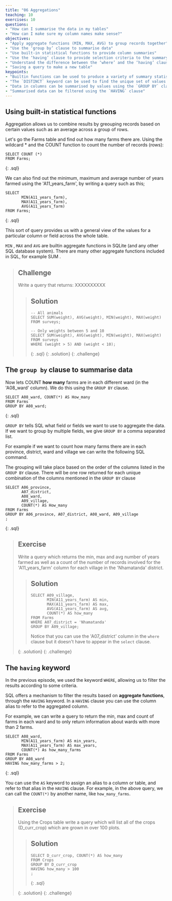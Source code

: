 ```yaml
---
title: "06 Aggregations"
teaching: 10
exercises: 10
questions:
- "How can I summarise the data in my tables"
- "How can I make sure my column names make sense?"
objectives:
- "Apply aggregate functions (MIN, MAX, AVG) to group records together"
- "Use the ‘group by’ clause to summarise data"
- "Use built-in statistical functions to provide column summaries"
- "Use the ‘having’ clause to provide selection criteria to the summary values"
- "Understand the difference between the ‘where’ and the ‘having’ clauses"
- "Saving a query to make a new table"
keypoints:
- "Builtin functions can be used to produce a variety of summary statistics"
- "The `DISTINCT` keyword can be used to find the unique set of values in a column or columns"
- "Data in columns can be summarised by values using the `GROUP BY` clause"
- "Summarised data can be filtered using the `HAVING` clause"
---
```


## Using built-in statistical functions

Aggregation allows us to combine results by greouping records based on certain values such as an average across a group of rows.

Let's go the Farms table and find out how many farms there are.   Using the wildcard * and the COUNT function to count the number of records (rows):
~~~ 
SELECT COUNT (*)
FROM Farms; 
~~~ 
{: .sql}

We can also find out the minimum, maximum and average number of years farmed using the 'A11_years_farm', by writing a query such as this;

~~~ 
SELECT 
       MIN(A11_years_farm),
       MAX(A11_years_farm),
       AVG(A11_years_farm)
FROM Farms; 
~~~ 
{: .sql}

This sort of query provides us with a general view of the values for a particular column or field across the whole table.
  
`MIN` , `MAX` and `AVG` are builtin aggregate functions in SQLite (and any other SQL database system). There are many other aggregate functions included in SQL, for example SUM .

> ## Challenge
>
> Write a query that returns: XXXXXXXXXX
>
> > ## Solution
> > ~~~
> > -- All animals
> > SELECT SUM(weight), AVG(weight), MIN(weight), MAX(weight)
> > FROM surveys;
> >
> > -- Only weights between 5 and 10
> > SELECT SUM(weight), AVG(weight), MIN(weight), MAX(weight)
> > FROM surveys
> > WHERE (weight > 5) AND (weight < 10);
> > ~~~
> > {: .sql}
> {: .solution}
{: .challenge}



## The `group by` clause to summarise data

Now lets COUNT **how many** farms are in each different ward (in the 'A08_ward' column). 
We do this using the `GROUP BY` clause.

~~~ 
SELECT A08_ward, COUNT(*) AS How_many
FROM Farms
GROUP BY A08_ward;
~~~ 
{: .sql}

`GROUP BY` tells SQL what field or fields we want to use to aggregate the data.
If we want to group by multiple fields, we give `GROUP BY` a comma separated list. 

For example if we want to count how many farms there are in each province, district, ward and village we can write the following SQL command. 

The grouping will take place based on the order of the columns listed in the `GROUP BY` clause. There will be one row returned for each unique combination of the columns mentioned in the `GROUP BY` clause
~~~ 
SELECT A06_province, 
       A07_district,
       A08_ward,
       A09_village,
       COUNT(*) AS How_many
FROM Farms
GROUP BY A06_province, A07_district, A08_ward, A09_village
;
~~~ 
{: .sql}

> ## Exercise
> Write a query which returns the min, max and avg number of years farmed as well as a count of the number of records involved
> for the 'A11_years_farm' column for each village in the 'Nhamatanda' district.   
>
>
> > ## Solution
> >
> > ~~~
> >SELECT A09_village,
> >        MIN(A11_years_farm) AS min,
> >        MAX(A11_years_farm) AS max,
> >        AVG(A11_years_farm) AS avg,
> >        COUNT(*) AS how_many
> > FROM Farms
> > WHERE A07_district = 'Nhamatanda'
> > GROUP BY A09_village;
> > ~~~
> > 
> > Notice that you can use the 'A07_district' column in the `where` clause but it doesn't have to appear in the `select` clause.
> > 
> {: .solution}
{: .challenge}


## The `having` keyword 

In the previous episode, we used the keyword `WHERE`, allowing us to filter the results according to some criteria. 

SQL offers a mechanism to filter the results based on **aggregate functions**, through the `HAVING` keyword.
In a `HAVING` clause you can use the column alias to refer to the aggregated column.

For example, we can write a query to return the min, max and count of farms in each ward and to only return information about wards with more than 2 farms. 

~~~ 
SELECT A08_ward,
       MIN(A11_years_farm) AS min_years,
       MAX(A11_years_farm) AS max_years,
       COUNT(*) As how_many_farms
FROM Farms
GROUP BY A08_ward
HAVING how_many_farms > 2;
~~~ 
{: .sql}

You can use the `AS` keyword to assign an alias to a column or table, and refer to that alias in the `HAVING` clause.
For example, in the above query, we can call the `COUNT(*)` by another name, like `how_many_farms`. 


> ## Exercise
>
> Using the Crops table write a query which will list all of the crops (D_curr_crop) which are grown in over 100 plots.
> 
> > ## Solution
> > 
> > ~~~
> > SELECT D_curr_crop, COUNT(*) AS how_many
> > FROM Crops
> > GROUP BY D_curr_crop
> > HAVING how_many > 100
> > ;
> > ~~~
> > {: .sql}
> >
> {: .solution}
{: .challenge}